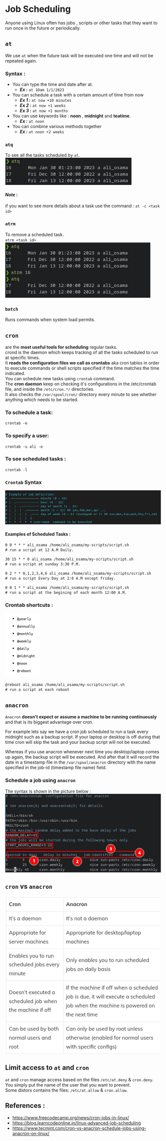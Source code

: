# Job Scheduling
Anyone using Linux often has jobs , scripts or other tasks that they want to run once in the future or periodically.

## `at`
We use `at` when the future task will be executed one time and will not be repeated again.

### Syntax : 
- You can type the time and date after at.
    - ***Ex :*** `at 10am 1/1/2023` 
-  You can schedule a task with a certain amount of time from now 
    - ***Ex 1 :*** `at now +10 minutes`
    - ***Ex 2 :*** `at now +1 weeks`
    - ***Ex 3 :*** `at now +1 months`
- You can use keywords like : **noon** , **midnight** and **teatime**.
    - ***Ex :*** `at noon`
- You can combine various methods together 
    - ***Ex :*** `at noon +2 weeks`

### `atq`
To see all the tasks scheduled by `at`.
![](./imgs/atq.png)
#### ***Note*** : 
if you want to see more details about a task use the command : `at -c <task id>`
### `atrm` 
To remove a scheduled task.\
`atrm <task id>`
![](./imgs/atrm-1.png)

### `batch`
Runs commands when system load permits.


## `cron` 
are the **most useful tools for scheduling** regular tasks.\
crond is the daemon which keeps tracking of all the tasks scheduled to run at specific times.\
It **reads the configuration files we call as crontabs** aka cron tables in order to execute commands or shell scripts specified if the time matches the time indicated.\
You can schedule new tasks using `crontab` command.\
The **cron daemon** keep on checking it's configurations in the /etc/crontab file, and inside the `/etc/cron.*/` directories.\
It also checks the `/var/spool/cron/` directory every minute to see whether anything which needs to be started.
### To schedule a task: 
```
crontab -e 
```
### To specify a user: 
```
crontab -u ali -e
```
### To see scheduled tasks : 
```
crontab -l 
```
### `Crontab` Syntax
![](./imgs/cron_fields.png)

#### **Examples of Scheduled Tasks** :
```
0 0 * * * ali_osama /home/ali_osama/my-scripts/script.sh
# run a script at 12 A.M Daily.
```
```
30 15 * * 0 ali_osama /home/ali_osama/my-scripts/script.sh
# run a script at sunday 3:30 P.M.
```
```
0 2 * * 0,1,2,3,4,6 ali_osama /home/ali_osama/my-scripts/script.sh
# run a script Every Day at 2:0 A.M except friday.
```
```
0 0 1 * * ali_osama /home/ali_osama/my-scripts/script.sh
# run a script at the begining of each month 12:00 A.M.
```
### **Crontab shortcuts** : 
![](./imgs/cron-shortcuts.png)

```
@reboot ali_osama /home/ali_osama/my-scripts/script.sh
# run a script at each reboot
```

## `anacron`
`Anacron` **doesn't expect or assume a machine to be running continuously** and that is its biggest advantage over cron.

For example lets say we have a cron job scheduled to run a task every midnight such as a backup script. If your laptop or desktop is off during that time cron will skip the task and your backup script will not be executed.

Whereas if you use anacron whenever next time you desktop/laptop comes up again, the backup script will be executed. And after that it will record the date in a timestamp file in the `/var/spool/anacron` directory with the name specified in the job-id (timestamp file name) field.

### Schedule a job using `anacron`
The syntax is shown in the picture below : 
![](./imgs/anacron-file.png)

## `cron` vs `anacron` 
![](./imgs/cron-vs-anacron.png)

## Limit access to `at` and `cron`
`at` and `cron` manage access based on the files `/etc/at.deny` & `cron.deny`.\
You simply put the name of the user that you want to prevent.\
Some distors contains the files: `/etc/at.allow` & `cron.allow`.


## References : 
- https://www.freecodecamp.org/news/cron-jobs-in-linux/
- https://blog.learncodeonline.in/linux-advanced-job-scheduling
- https://www.tecmint.com/cron-vs-anacron-schedule-jobs-using-anacron-on-linux/